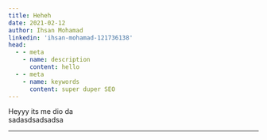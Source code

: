```yaml
---
title: Heheh
date: 2021-02-12
author: Ihsan Mohamad
linkedin: 'ihsan-mohamad-121736138'
head:
  - - meta
    - name: description
      content: hello
  - - meta
    - name: keywords
      content: super duper SEO
---
```


Heyyy its me dio da   
sadasdsadsadsa

---